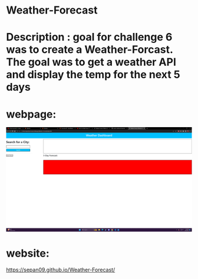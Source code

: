 # Weather-Forecast

# Description : goal for challenge 6 was to create a Weather-Forcast. The goal was to get a weather API and display the temp for the next 5 days 

# webpage:
![Alt text](Assets/webpagee.png)
# website:
https://sepan09.github.io/Weather-Forecast/

